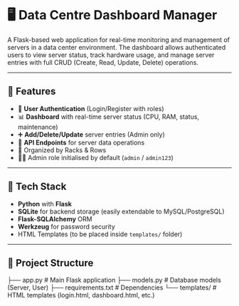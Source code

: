 # 🖥️ Data Centre Dashboard Manager

A Flask-based web application for real-time monitoring and management of servers in a data center environment. The dashboard allows authenticated users to view server status, track hardware usage, and manage server entries with full CRUD (Create, Read, Update, Delete) operations.

---

## 🚀 Features

- 🔐 **User Authentication** (Login/Register with roles)
- 📊 **Dashboard** with real-time server status (CPU, RAM, status, maintenance)
- ➕ **Add/Delete/Update** server entries (Admin only)
- 📡 **API Endpoints** for server data operations
- 📁 Organized by Racks & Rows
- 🧑‍💼 Admin role initialised by default (`admin` / `admin123`)

---

## 🧱 Tech Stack

- **Python** with **Flask**
- **SQLite** for backend storage (easily extendable to MySQL/PostgreSQL)
- **Flask-SQLAlchemy** ORM
- **Werkzeug** for password security
- HTML Templates (to be placed inside `templates/` folder)

---

## 📂 Project Structure
├── app.py # Main Flask application
├── models.py # Database models (Server, User)
├── requirements.txt # Dependencies
└── templates/ # HTML templates (login.html, dashboard.html, etc.)

